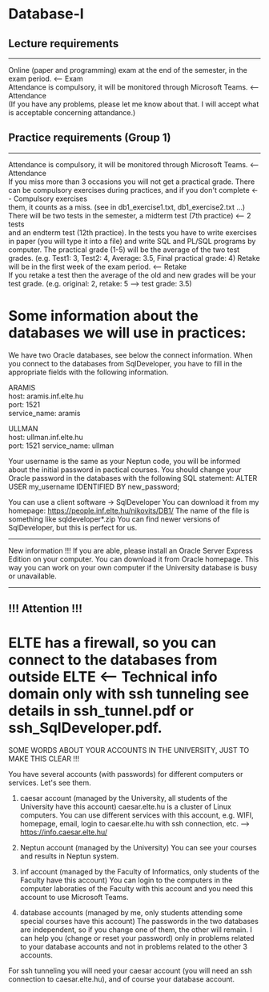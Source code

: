 # Database-I

## Lecture requirements
--------------------
Online (paper and programming) exam at the end of the semester, in the exam period.  <-- Exam <br />
Attendance is compulsory, it will be monitored through Microsoft Teams.              <-- Attendance <br />
(If you have any problems, please let me know about that. I will accept what is 
acceptable concerning attandance.)

## Practice requirements (Group 1)
---------------------
Attendance is compulsory, it will be monitored through Microsoft Teams.              <-- Attendance <br /> 
If you miss more than 3 occasions you will not get a practical grade.
There can be compulsory exercises during practices, and if you don't complete        <-- Compulsory exercises <br />
them, it counts as a miss. (see in db1_exercise1.txt, db1_exercise2.txt ...) 
There will be two tests in the semester, a midterm test (7th practice)               <-- 2 tests <br />
and an endterm test (12th practice).
In the tests you have to write exercises in paper (you will type it into a file) 
and write SQL and PL/SQL programs by computer.
The practical grade (1-5) will be the average of the two test grades.
(e.g. Test1: 3, Test2: 4, Average: 3.5, Final practical grade: 4)
Retake will be in the first week of the exam period.                                 <-- Retake <br />
If you retake a test then the average of the old and new grades will
be your test grade. (e.g. original: 2, retake: 5 --> test grade: 3.5)


Some information about the databases we will use in practices:
=========================================================================
We have two Oracle databases, see below the connect information.
When you connect to the databases from SqlDeveloper, you have to fill in 
the appropriate fields with the following information.

ARAMIS <br />
host: aramis.inf.elte.hu <br />
port: 1521 <br />
service_name: aramis <br />

ULLMAN                  
host: ullman.inf.elte.hu                
port: 1521
service_name: ullman

Your username is the same as your Neptun code, you will be informed 
about the initial password in pactical courses.
You should change your Oracle password in the databases with the following SQL statement:
ALTER USER my_username IDENTIFIED BY new_password;

You can use a client software -> SqlDeveloper
You can download it from my homepage: https://people.inf.elte.hu/nikovits/DB1/
The name of the file is something like sqldeveloper*.zip
You can find newer versions of SqlDeveloper, but this is perfect for us.

************************************************
New information !!!
If you are able, please install an Oracle Server Express Edition on your computer.
You can download it from Oracle homepage.
This way you can work on your own computer if the University database is busy or unavailable.
************************************************

!!! Attention !!!
-----------------
ELTE has a firewall, so you can connect to the databases from outside ELTE                   <-- Technical info <br />
domain only with ssh tunneling see details in ssh_tunnel.pdf or ssh_SqlDeveloper.pdf.
=====================================================================================
SOME WORDS ABOUT YOUR ACCOUNTS IN THE UNIVERSITY, JUST TO MAKE THIS CLEAR !!!

You have several accounts (with passwords) for different computers or services. Let's see them.

1. caesar account (managed by the University, all students of the University have this account)
caesar.elte.hu is a cluster of Linux computers. You can use different services with this account,
e.g. WIFI, homepage, email, login to caesar.elte.hu with ssh connection, etc.
--> https://info.caesar.elte.hu/

2. Neptun account (managed by the University)
You can see your courses and results in Neptun system.

3. inf account (managed by the Faculty of Informatics, only students of the Faculty have this account)
You can login to the computers in the computer laboraties of the Faculty with this account
and you need this account to use Microsoft Teams.

4. database accounts (managed by me, only students attending some special courses have this account)
The passwords in the two databases are independent, so if you change one of them, the other will remain.
I can help you (change or reset your password) only in problems related to your database accounts and not
in problems related to the other 3 accounts.

For ssh tunneling you will need your caesar account (you will need an ssh connection to caesar.elte.hu), 
and of course your database account.
